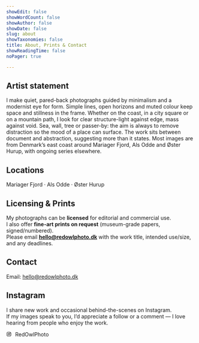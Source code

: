 ```yaml
---
showEdit: false
showWordCount: false
showAuthor: false
showDate: false
slug: about
showTaxonomies: false
title: About, Prints & Contact
showReadingTime: false
noPager: true

---
```


## Artist statement
I make quiet, pared-back photographs guided by minimalism and a modernist eye for form. Simple lines, open horizons and muted colour keep space and stillness in the frame. Whether on the coast, in a city square or on a mountain path, I look for clear structure-light against edge, mass against void. Sea, wall, tree or passer-by: the aim is always to remove distraction so the mood of a place can surface. The work sits between document and abstraction, suggesting more than it states. Most images are from Denmark’s east coast around Mariager Fjord, Als Odde and Øster Hurup, with ongoing series elsewhere.

## Locations
Mariager Fjord · Als Odde · Øster Hurup

## Licensing & Prints
My photographs can be **licensed** for editorial and commercial use.  
I also offer **fine-art prints on request** (museum-grade papers, signed/numbered).  
Please email **hello@redowlphoto.dk** with the work title, intended use/size, and any deadlines.

## Contact
Email: [hello@redowlphoto.dk](mailto:hello@redowlphoto.dk)

## Instagram
I share new work and occasional behind-the-scenes on Instagram.  
If my images speak to you, I’d appreciate a follow or a comment — I love hearing from people who enjoy the work.

<a class="ig-inline" href="https://www.instagram.com/redowlphoto/" target="_blank" rel="me noopener" aria-label="Instagram">
  <svg viewBox="0 0 24 24" aria-hidden="true" style="width:1em;height:1em;vertical-align:-0.15em;margin-right:.35em">
    <rect x="3" y="3" width="18" height="18" rx="5" ry="5" fill="none" stroke="currentColor" stroke-width="2"/>
    <circle cx="12" cy="12" r="4" fill="none" stroke="currentColor" stroke-width="2"/>
    <circle cx="17.5" cy="6.5" r="1.5" fill="currentColor"/>
  </svg>
  <span>RedOwlPhoto</span>
</a>

<style>
  .ig-inline{display:inline-flex;align-items:center;gap:.35em;text-decoration:none}
  .ig-inline:hover{opacity:.95}
</style>
